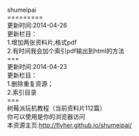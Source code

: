 shumeipai<br/>
=========<br/>
更新时间:2014-04-26<br/>
更新栏目：<br/>
1.增加两张资料片,格式pdf<br/>
2.有时间我会加个索引pdf输出到html的方法<br/>
===<br/>
更新时间:2014-04-23<br/>
更新栏目：<br/>
1.删除重复资源；<br/>
2.索引目录<br/>
===<br/>
树莓派玩机教程（当前资料片112篇）<br/>
你可以使用是你的浏览器访问<br/>
本资源主页:http://flyher.github.io/shumeipai/
<br/>